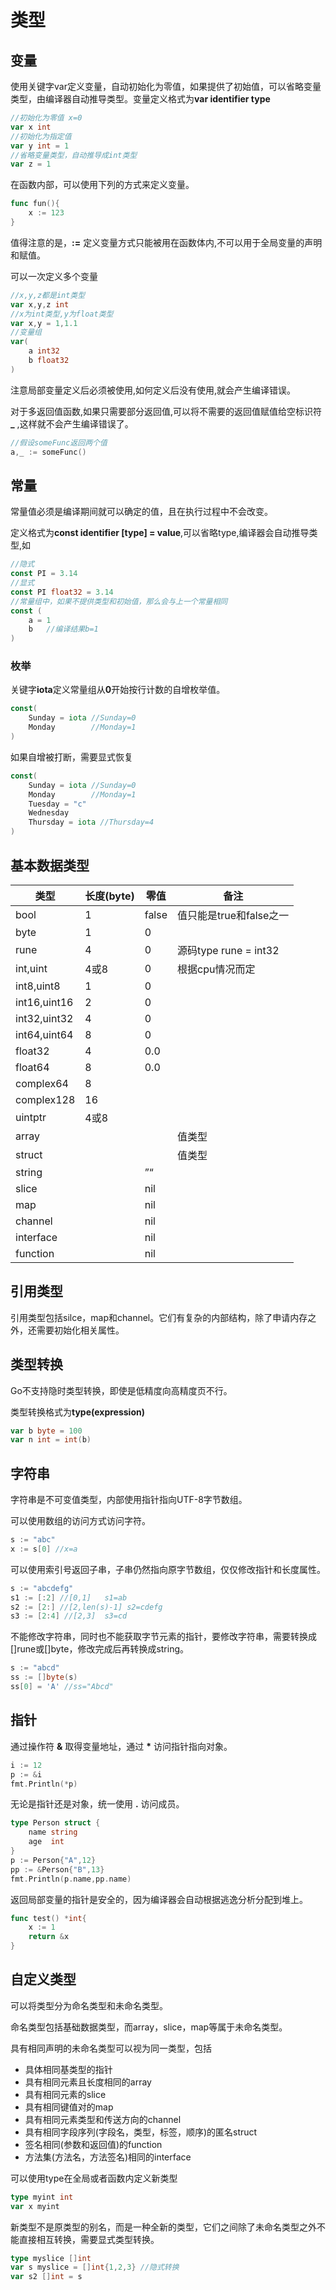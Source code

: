 # 类型

## 变量
使用关键字var定义变量，自动初始化为零值，如果提供了初始值，可以省略变量类型，由编译器自动推导类型。变量定义格式为**var identifier type**

```go
//初始化为零值 x=0
var x int
//初始化为指定值
var y int = 1
//省略变量类型，自动推导成int类型
var z = 1
```

在函数内部，可以使用下列的方式来定义变量。

```go
func fun(){
    x := 123
}
```

值得注意的是，__:=__ 定义变量方式只能被用在函数体内,不可以用于全局变量的声明和赋值。

可以一次定义多个变量

```go
//x,y,z都是int类型
var x,y,z int
//x为int类型,y为float类型
var x,y = 1,1.1
//变量组
var(
    a int32
    b float32
)
```

注意局部变量定义后必须被使用,如何定义后没有使用,就会产生编译错误。

对于多返回值函数,如果只需要部分返回值,可以将不需要的返回值赋值给空标识符 **_** ,这样就不会产生编译错误了。

```go
//假设someFunc返回两个值
a,_ := someFunc()
```

## 常量

常量值必须是编译期间就可以确定的值，且在执行过程中不会改变。

定义格式为**const identifier [type] = value**,可以省略type,编译器会自动推导类型,如

```go
//隐式
const PI = 3.14
//显式
const PI float32 = 3.14
//常量组中，如果不提供类型和初始值，那么会与上一个常量相同
const (
    a = 1
    b	//编译结果b=1
)
```

### 枚举

关键字**iota**定义常量组从**0**开始按行计数的自增枚举值。

```go
const(
    Sunday = iota //Sunday=0
    Monday        //Monday=1
)
```

如果自增被打断，需要显式恢复

```go
const(
    Sunday = iota //Sunday=0
    Monday        //Monday=1
    Tuesday = "c"
    Wednesday
    Thursday = iota //Thursday=4
)
```

## 基本数据类型

| 类型         | 长度(byte) | 零值  | 备注                    |
| ------------ | ---------- | ----- | ----------------------- |
| bool         | 1          | false | 值只能是true和false之一 |
| byte         | 1          | 0     |                         |
| rune         | 4          | 0     | 源码type rune = int32   |
| int,uint     | 4或8       | 0     | 根据cpu情况而定         |
| int8,uint8   | 1          | 0     |                         |
| int16,uint16 | 2          | 0     |                         |
| int32,uint32 | 4          | 0     |                         |
| int64,uint64 | 8          | 0     |                         |
| float32      | 4          | 0.0   |                         |
| float64      | 8          | 0.0   |                         |
| complex64    | 8          |       |                         |
| complex128   | 16         |       |                         |
| uintptr      | 4或8       |       |                         |
| array        |            |       | 值类型                  |
| struct       |            |       | 值类型                  |
| string       |            | ”“    |                         |
| slice        |            | nil   |                         |
| map          |            | nil   |                         |
| channel      |            | nil   |                         |
| interface    |            | nil   |                         |
| function     |            | nil   |                         |

## 引用类型

引用类型包括silce，map和channel。它们有复杂的内部结构，除了申请内存之外，还需要初始化相关属性。

## 类型转换

Go不支持隐时类型转换，即使是低精度向高精度页不行。

类型转换格式为**type(expression)**

```go
var b byte = 100
var n int = int(b)
```

## 字符串

字符串是不可变值类型，内部使用指针指向UTF-8字节数组。

可以使用数组的访问方式访问字符。

```go
s := "abc"
x := s[0] //x=a
```

可以使用索引号返回子串，子串仍然指向原字节数组，仅仅修改指针和长度属性。

```go
s := "abcdefg"
s1 := [:2] //[0,1]   s1=ab
s2 := [2:] //[2,len(s)-1] s2=cdefg
s3 := [2:4] //[2,3]  s3=cd
```

不能修改字符串，同时也不能获取字节元素的指针，要修改字符串，需要转换成[]rune或[]byte，修改完成后再转换成string。

```go
s := "abcd"
ss := []byte(s)
ss[0] = 'A' //ss="Abcd"
```

## 指针

通过操作符 __&__ 取得变量地址，通过 __*__ 访问指针指向对象。

```go
i := 12
p := &i
fmt.Println(*p)
```

无论是指针还是对象，统一使用 __.__ 访问成员。

```go
type Person struct {
    name string
    age  int
}
p := Person{"A",12}
pp := &Person{"B",13}
fmt.Println(p.name,pp.name)
```

返回局部变量的指针是安全的，因为编译器会自动根据逃逸分析分配到堆上。

```go
func test() *int{
    x := 1
    return &x
}
```

## 自定义类型

可以将类型分为命名类型和未命名类型。

命名类型包括基础数据类型，而array，slice，map等属于未命名类型。 

具有相同声明的未命名类型可以视为同一类型，包括

- 具体相同基类型的指针
- 具有相同元素且长度相同的array
- 具有相同元素的slice
- 具有相同键值对的map
- 具有相同元素类型和传送方向的channel
- 具有相同字段序列(字段名，类型，标签，顺序)的匿名struct
- 签名相同(参数和返回值)的function
- 方法集(方法名，方法签名)相同的interface

可以使用type在全局或者函数内定义新类型

```go
type myint int
var x myint
```

新类型不是原类型的别名，而是一种全新的类型，它们之间除了未命名类型之外不能直接相互转换，需要显式类型转换。

```go
type myslice []int
var s myslice = []int{1,2,3} //隐式转换
var s2 []int = s
```
